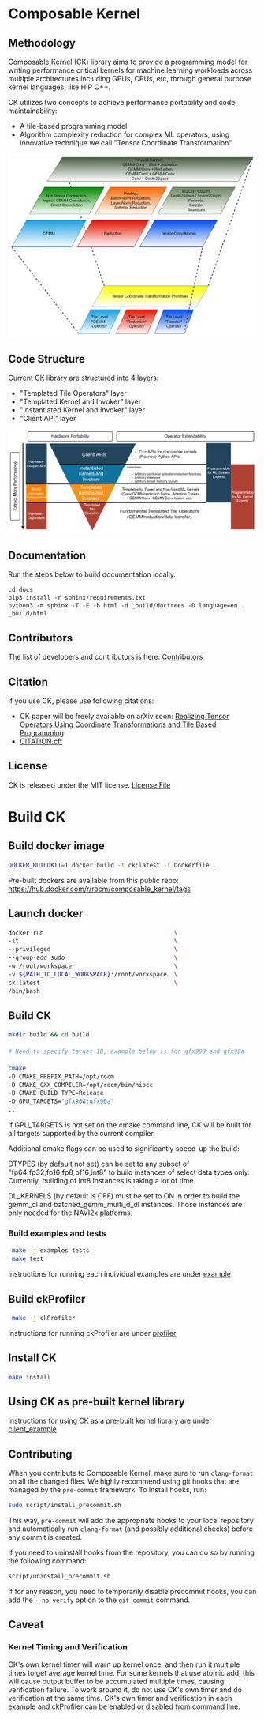 # Composable Kernel

## Methodology

Composable Kernel (CK) library aims to provide a programming model for writing performance critical kernels for machine learning workloads across multiple architectures including GPUs, CPUs, etc, through general purpose kernel languages, like HIP C++.

CK utilizes two concepts to achieve performance portability and code maintainability:
* A tile-based programming model
* Algorithm complexity reduction for complex ML operators, using innovative technique we call "Tensor Coordinate Transformation".

![ALT](/docs/data/ck_component.png "CK Components")

## Code Structure

Current CK library are structured into 4 layers:
* "Templated Tile Operators" layer
* "Templated Kernel and Invoker" layer
* "Instantiated Kernel and Invoker" layer
* "Client API" layer

![ALT](/docs/data/ck_layer.png "CK Layers")

## Documentation

Run the steps below to build documentation locally.

```
cd docs
pip3 install -r sphinx/requirements.txt
python3 -m sphinx -T -E -b html -d _build/doctrees -D language=en . _build/html
```

## Contributors

The list of developers and contributors is here: [Contributors](/CONTRIBUTORS.md)

## Citation

If you use CK, please use following citations:
* CK paper will be freely available on arXiv soon: [Realizing Tensor Operators Using Coordinate Transformations and Tile Based Programming](???)
* [CITATION.cff](/CITATION.cff)

## License

CK is released under the MIT license. [License File](/LICENSE)


# Build CK

## Build docker image

```bash
DOCKER_BUILDKIT=1 docker build -t ck:latest -f Dockerfile .
```
Pre-built dockers are available from this public repo: 
https://hub.docker.com/r/rocm/composable_kernel/tags

## Launch docker

```bash
docker run                                     \
-it                                            \
--privileged                                   \
--group-add sudo                               \
-w /root/workspace                             \
-v ${PATH_TO_LOCAL_WORKSPACE}:/root/workspace  \
ck:latest                                      \
/bin/bash
```

## Build CK

```bash
mkdir build && cd build

# Need to specify target ID, example below is for gfx908 and gfx90a

cmake                                                                                             \
-D CMAKE_PREFIX_PATH=/opt/rocm                                                                    \
-D CMAKE_CXX_COMPILER=/opt/rocm/bin/hipcc                                                         \
-D CMAKE_BUILD_TYPE=Release                                                                       \
-D GPU_TARGETS="gfx908;gfx90a"                                                                    \
..
```

If GPU_TARGETS is not set on the cmake command line, CK will be built for all targets supported by the 
current compiler.


Additional cmake flags can be used to significantly speed-up the build:

DTYPES (by default not set) can be set to any subset of "fp64;fp32;fp16;fp8;bf16;int8" to build instances 
of select data types only. Currently, building of int8 instances is taking a lot of time.

DL_KERNELS (by default is OFF) must be set to ON in order to build the gemm_dl and batched_gemm_multi_d_dl 
instances. Those instances are only needed for the NAVI2x platforms.

### Build examples and tests

```bash
 make -j examples tests
 make test
```

Instructions for running each individual examples are under [example](/example)


## Build ckProfiler

```bash
 make -j ckProfiler
```
Instructions for running ckProfiler are under [profiler](/profiler)

## Install CK

```bash
make install
```

## Using CK as pre-built kernel library

Instructions for using CK as a pre-built kernel library are under [client_example](/client_example)

## Contributing

When you contribute to Composable Kernel, make sure to run `clang-format` on all the changed files. We highly recommend using git hooks that are managed by the `pre-commit` framework. To install hooks, run:

```bash
sudo script/install_precommit.sh
```

This way, `pre-commit` will add the appropriate hooks to your local repository and automatically run `clang-format` (and possibly additional checks) before any commit is created.

If you need to uninstall hooks from the repository, you can do so by running the following command:

```bash
script/uninstall_precommit.sh
```

If for any reason, you need to temporarily disable precommit hooks, you can add the `--no-verify` option to the `git commit` command.

## Caveat
### Kernel Timing and Verification

CK's own kernel timer will warn up kernel once, and then run it multiple times
to get average kernel time. For some kernels that use atomic add, this will cause
output buffer to be accumulated multiple times, causing verification failure.
To work around it, do not use CK's own timer and do verification at the same time.
CK's own timer and verification in each example and ckProfiler can be enabled or
disabled from command line.
